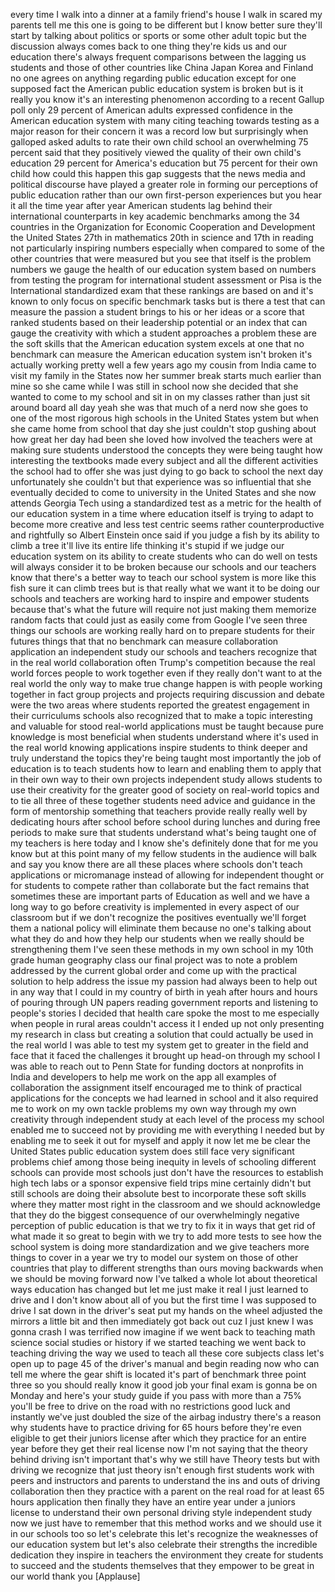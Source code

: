 
every time I walk into a dinner at a
family friend&#39;s house I walk in scared
my parents tell me this one is going to
be different but I know better sure
they&#39;ll start by talking about politics
or sports or some other adult topic but
the discussion always comes back to one
thing they&#39;re kids
us and our education there&#39;s always
frequent comparisons between the lagging
us students and those of other countries
like China Japan Korea and Finland no
one agrees on anything regarding public
education except for one supposed fact
the American public education system is
broken but is it really you know it&#39;s an
interesting phenomenon according to a
recent Gallup poll only 29 percent of
American adults expressed confidence in
the American education system with many
citing teaching towards testing as a
major reason for their concern it was a
record low but surprisingly when
galloped asked adults to rate their own
child school an overwhelming 75 percent
said that they positively viewed the
quality of their own child&#39;s education
29 percent for America&#39;s education but
75 percent for their own child
how could this happen this gap suggests
that the news media and political
discourse have played a greater role in
forming our perceptions of public
education rather than our own
first-person experiences but you hear it
all the time
year after year American students lag
behind their international counterparts
in key academic benchmarks among the 34
countries in the Organization for
Economic Cooperation and Development the
United States
27th in mathematics 20th in science and
17th in reading not particularly
inspiring numbers especially when
compared to some of the other countries
that were measured but you see that
itself is the problem numbers we gauge
the health of our education system based
on numbers from testing the program for
international student assessment or Pisa
is the International standardized exam
that these rankings are based on and
it&#39;s known to only focus on specific
benchmark tasks but is there a test that
can measure the passion a student brings
to his or her ideas or a score that
ranked students based on their
leadership potential or an index that
can gauge the creativity with which a
student approaches a problem these are
the soft skills that the American
education system excels at one that no
benchmark can measure the American
education system isn&#39;t broken it&#39;s
actually working pretty well a few years
ago my cousin from India came to visit
my family in the States
now her summer break starts much earlier
than mine so she came while I was still
in school now she decided that she
wanted to come to my school and sit in
on my classes rather than just sit
around board all day yeah she was that
much of a nerd now she goes to one of
the most rigorous high schools in the
United States ystem but when she came
home from school that day she just
couldn&#39;t stop gushing about how great
her day had been she loved how involved
the teachers were at making sure
students understood the concepts they
were being taught how interesting the
textbooks made every subject and all the
different activities the school had to
offer
she was just dying to go back to school
the next day
unfortunately she couldn&#39;t but that
experience was so influential that she
eventually decided to come to university
in the United States and she now attends
Georgia Tech using a standardized test
as a metric for the health of our
education system in a time where
education itself is trying to adapt to
become more creative and less test
centric seems rather counterproductive
and rightfully so Albert Einstein once
said if you judge a fish by its ability
to climb a tree it&#39;ll live its entire
life thinking it&#39;s stupid if we judge
our education system on its ability to
create students who can do well on tests
will always consider it to be broken
because our schools and our teachers
know that there&#39;s a better way to teach
our school system is more like this fish
sure it can climb trees but is that
really what we want it to be doing our
schools and teachers are working hard to
inspire and empower students because
that&#39;s what the future will require not
just making them memorize random facts
that could just as easily come from
Google I&#39;ve seen three things our
schools are working really hard on to
prepare students for their futures
things that that no benchmark can
measure collaboration application an
independent study our schools and
teachers recognize that in the real
world
collaboration often Trump&#39;s competition
because the real world forces people to
work together even if they really don&#39;t
want to at the real world the only way
to make true change happen is with
people working together in fact group
projects and projects requiring
discussion and debate were the two areas
where students reported the greatest
engagement in their curriculums schools
also recognized that to make a topic
interesting and valuable for stood
real-world applications must be taught
because pure knowledge is most
beneficial when students understand
where it&#39;s used in the real world
knowing applications inspire students to
think deeper and truly understand the
topics they&#39;re being taught most
importantly the job of education is to
teach students how to learn and enabling
them to apply that in their own way to
their own projects independent study
allows students to use their creativity
for the greater good of society on
real-world topics and to tie all three
of these together students need advice
and guidance in the form of mentorship
something that teachers provide really
really well by dedicating hours after
school before school during lunches and
during free periods to make sure that
students understand what&#39;s being taught
one of my teachers is here today and I
know she&#39;s definitely done that for me
you know but at this point many of my
fellow students in the audience will
balk and say you know there are all
these places where schools don&#39;t teach
applications or micromanage instead of
allowing for independent thought or for
students to compete
rather than collaborate but the fact
remains that sometimes these are
important parts of Education as well and
we have a long way to go before
creativity is implemented in every
aspect of our classroom but if we don&#39;t
recognize the positives eventually we&#39;ll
forget them a national policy will
eliminate them because no one&#39;s talking
about what they do and how they help our
students when we really should be
strengthening them I&#39;ve seen these
methods in my own school in my 10th
grade human geography class our final
project was to note a problem addressed
by the current global order and come up
with the practical solution to help
address the issue my passion had always
been to help out in any way that I could
in my country of birth in
yeah after hours and hours of pouring
through UN papers reading government
reports and listening to people&#39;s
stories I decided that health care spoke
the most to me especially when people in
rural areas couldn&#39;t access it I ended
up not only presenting my research in
class but creating a solution that could
actually be used in the real world I was
able to test my system
get to greater in the field and face
that it faced the challenges it brought
up head-on through my school I was able
to reach out to Penn State for funding
doctors at nonprofits in India and
developers to help me work on the app
all examples of collaboration the
assignment itself encouraged me to think
of practical applications for the
concepts we had learned in school and it
also required me to work on my own
tackle problems my own way through my
own creativity through independent study
at each level of the process my school
enabled me to succeed not by providing
me with everything I needed but by
enabling me to seek it out for myself
and apply it now let me be clear the
United States public education system
does still face very significant
problems chief among those being
inequity in levels of schooling
different schools can provide most
schools just don&#39;t have the resources to
establish high tech labs or a sponsor
expensive field trips mine certainly
didn&#39;t but still schools are doing their
absolute best to incorporate these soft
skills where they matter most right in
the classroom and we should acknowledge
that they do the biggest consequence of
our overwhelmingly negative perception
of public education is that we try to
fix it in ways that get rid of what made
it so great to begin with we try to add
more tests to see how the school system
is doing
more standardization and we give
teachers more things to cover in a year
we try to model our system on those of
other countries that play to different
strengths than ours moving backwards
when we should be moving forward now
I&#39;ve talked a whole lot about
theoretical ways education has changed
but let me just make it real I just
learned to drive and I don&#39;t know about
all of you but the first time I was
supposed to drive I sat down in the
driver&#39;s seat put my hands on the wheel
adjusted the mirrors a little bit and
then immediately got back out cuz I just
knew I was gonna crash I was terrified
now imagine if we went back to teaching
math science social studies or history
if we started teaching we went back to
teaching driving the way we used to
teach all these core subjects class
let&#39;s open up to page 45 of the driver&#39;s
manual and begin reading now who can
tell me where the gear shift is located
it&#39;s part of benchmark three point three
so you should really know it good job
your final exam is gonna be on Monday
and here&#39;s your study guide if you pass
with more than a 75% you&#39;ll be free to
drive on the road with no restrictions
good luck and instantly we&#39;ve just
doubled the size of the airbag industry
there&#39;s a reason why students have to
practice driving for 65 hours before
they&#39;re even eligible to get their
juniors license after which they
practice for an entire year before they
get their real license now I&#39;m not
saying that the theory behind driving
isn&#39;t important that&#39;s why we still have
Theory tests but with driving we
recognize that just theory isn&#39;t enough
first students work with peers and
instructors and parents to understand
the ins and outs of driving
collaboration then they practice with a
parent on the real road for at least 65
hours application
then finally they have an entire year
under a juniors license to understand
their own personal driving style
independent study now we just have to
remember that this method works and we
should use it in our schools too so
let&#39;s celebrate this let&#39;s recognize the
weaknesses of our education system but
let&#39;s also celebrate their strengths the
incredible dedication they inspire in
teachers the environment they create for
students to succeed and the students
themselves that they empower to be great
in our world thank you
[Applause]
